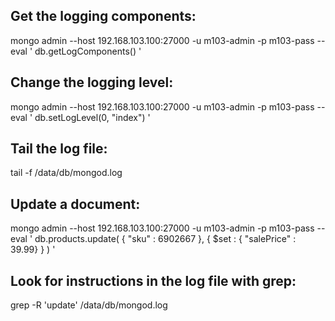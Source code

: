 Get the logging components:
---------------------------
mongo admin --host 192.168.103.100:27000 -u m103-admin -p m103-pass --eval '
  db.getLogComponents()
'

Change the logging level:
-------------------------
mongo admin --host 192.168.103.100:27000 -u m103-admin -p m103-pass --eval '
  db.setLogLevel(0, "index")
'

Tail the log file:
------------------
tail -f /data/db/mongod.log

Update a document:
------------------
mongo admin --host 192.168.103.100:27000 -u m103-admin -p m103-pass --eval '
  db.products.update( { "sku" : 6902667 }, { $set : { "salePrice" : 39.99} } )
'

Look for instructions in the log file with grep:
------------------------------------------------
grep -R 'update' /data/db/mongod.log
